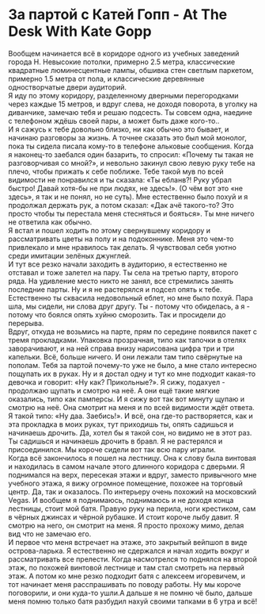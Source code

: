 # За партой с Катей Гопп - At The Desk With Kate Gopp

Вообщем начинается всё в коридоре одного из учебных заведений города Н. Невысокие потолки, примерно 2.5 метра, классические квадратные люминесцентные лампы, обшивка стен светлым паркетом, примерно 1.5 метра от пола, и классические деревянные одностворчатые двери аудиторий.\
Я иду по этому коридору, разделенному дверными перегородками через каждые 15 метров, и вдруг слева, не доходя поворота, в уголку на диванчике, замечаю тебя и решаю подсесть. Ты совсем одна, наедине с телефоном ждёшь своей пары, а может быть даже кого-то..\
И я сажусь к тебе довольно близко, ни как обычно это бывает, и начинаю разговоры за жизнь. А точнее сказать это был мой монолог, пока ты сидела писала кому-то в телефоне альковые сообщения. Когда я наконец-то заебался один базарить, то спросил: «Почему ты такая не разговорчивая со мной?», и невольно закинул свою левую руку тебе на плечо, чтобы прижать к себе поближе. Тебе такой мув по всей видимости не понравился и ты сказала: «Ты ебланв?! Руку убрал быстро! Давай хотя-бы не при людях, не здесь!». (О чём вот это «не здесь», я так и не понял, но не суть). Мне естественно было похуй и я продолжал держать рук, а потом сказал: «Дак ачё такого-то? Это просто чтобы ты перестала меня стесняться и бояться». Ты мне ничего не ответила как обычно.\
Я встал и пошел ходить по этому свернувшему коридору и рассматривать цветы на полу и на подоконнике. Меня это чем-то привлекало и мне нравилось так делать. Я чувствовал себя уютно среди имитации зелёных джунглей.\
И тут все резко начали заходить в аудиторию, я естественно не отставал и тоже залетел на пару. Ты села на третью парту, второго ряда. На удивление место никто не занял, все стремились занять последние парты. Ну и я не растерялся и подсел опять к тебе. Естественно ты сквасила недовольный еблет, но мне было похуй. Пара шла, мы сидели, ни слова друг другу. Ты - потому что обиделась, а я - потому что боялся опять хуйню сморозить. Так и просидели до перерыва.\
Вдруг, откуда не возьмись на парте, прям по середине появился пакет с тремя прокладками. Упаковка прозрачная, типо как тапочки в отелях заворачивают, и на ней справа внизу нарисована цифра три и три капельки. Всё, больше ничего. И они лежали там типо свёрнутые на пополам. Тебя за партой почему-то уже не было, а мне стало интересно пощупать их в руках. Ну и я достал одну и тут ко мне подходит какая-то девочка и говорит: «Ну как? Прикольные?». Я сижу, подахуел - продолжаю щупать и смотрю на неё. А они ещё такие мягкие оказались, типо как памперсы. И я сижу вот так вот минуту щупаю и смотрю на неё. Она смотрит на меня и по всей видимости ждёт ответа. Я такой типо: «Ну даа. Заебись!». И всё, она где-то растворяется, как и эта прокладка в моих руках, тут приходишь ты, опять садишься и начинаешь дрочить. Да, хотел бы я такой сон, но видимо не в этот раз. Ты садишься и начинаешь дрочить в бравл. Я не растерялся и присоединился. Мы короче сидели вот так всю пару играли.\
Когда всё закончилось я пошел на лестницу. Она к слову была винтовая и находилась в самом начале этого длинного коридора с дверьми. Я поднимался на верх, пересекая этажи и вдруг, заместо привычного мне учебного этажа, я вижу огромное помещение, похожее на торговый центр. Да, так и оказалось. По интерьеру очень похожий на московский Vegas. И вообщем я поднимаюсь, поднимаюсь и не доходя конца лестницы, стоит мой батя. Правую руку на перила, ноги крестиком, сам в чёрных джинсах и чёрной рубашке. И стоит короче лыбу давит. Я смотрю на него, он смотрит на меня. Я просто прохожу мимо, делая вид что не замечаю его.\
И первое что меня встречает на этаже, это закрытый вейпшоп в виде острова-ларька. Я естественно не сдержался и начал ходить вокруг и рассматривать все прелести.
Когда насмотрелся то поднялся на второй этаж, по похожей винтовой лестнице и там стал смотреть на первый этаж. А потом ко мне резко подходит батя с алексеем игоревичем, и тот начинает меня расспрашивать по поводу работы. Ну мы короче поговорили, и они куда-то ушли.А дальше я не помню чё было, дальше меня помню только батя разбудил нахуй своими тапками в 6 утра и всё!
